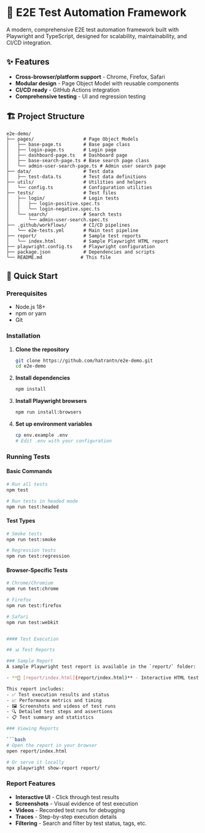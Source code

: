 # 🚀 E2E Test Automation Framework

A modern, comprehensive E2E test automation framework built with Playwright and TypeScript, designed for scalability, maintainability, and CI/CD integration.

## ✨ Features

- **Cross-browser/platform support** - Chrome, Firefox, Safari
- **Modular design** - Page Object Model with reusable components
- **CI/CD ready** - GitHub Actions integration
- **Comprehensive testing** - UI and regression testing

## 🏗️ Project Structure

```
e2e-demo/
├── pages/                  # Page Object Models
│   ├── base-page.ts        # Base page class
│   ├── login-page.ts       # Login page
│   ├── dashboard-page.ts   # Dashboard page
│   ├── base-search-page.ts # Base search page class
│   └── admin-user-search-page.ts # Admin user search page
├── data/                   # Test data
│   ├── test-data.ts        # Test data definitions
├── utils/                  # Utilities and helpers
│   └── config.ts           # Configuration utilities
├── tests/                  # Test files
│   ├── login/              # Login tests
│   │   ├── login-positive.spec.ts
│   │   └── login-negative.spec.ts
│   └── search/             # Search tests
│       └── admin-user-search.spec.ts
├── .github/workflows/      # CI/CD pipelines
│   └── e2e-tests.yml       # Main test pipeline
├── report/                 # Sample test reports
│   └── index.html          # Sample Playwright HTML report
├── playwright.config.ts    # Playwright configuration
├── package.json            # Dependencies and scripts
└── README.md              # This file
```

## 🚀 Quick Start

### Prerequisites

- Node.js 18+ 
- npm or yarn
- Git

### Installation

1. **Clone the repository**
   ```bash
   git clone https://github.com/hatrantn/e2e-demo.git
   cd e2e-demo
   ```

2. **Install dependencies**
   ```bash
   npm install
   ```

3. **Install Playwright browsers**
   ```bash
   npm run install:browsers
   ```

4. **Set up environment variables**
   ```bash
   cp env.example .env
   # Edit .env with your configuration
   ```

### Running Tests

#### Basic Commands

```bash
# Run all tests
npm test

# Run tests in headed mode
npm run test:headed

```

#### Test Types

```bash
# Smoke tests
npm run test:smoke

# Regression tests
npm run test:regression

```

#### Browser-Specific Tests

```bash
# Chrome/Chromium
npm run test:chrome

# Firefox
npm run test:firefox

# Safari
npm run test:webkit


#### Test Execution

## 📊 Test Reports

### Sample Report
A sample Playwright test report is available in the `report/` folder:

- **📁 [report/index.html](report/index.html)** - Interactive HTML test report

This report includes:
- ✅ Test execution results and status
- 📈 Performance metrics and timing
- 🖼️ Screenshots and videos of test runs
- 🔍 Detailed test steps and assertions
- 📋 Test summary and statistics

### Viewing Reports

```bash
# Open the report in your browser
open report/index.html

# Or serve it locally
npx playwright show-report report/
```

### Report Features
- **Interactive UI** - Click through test results
- **Screenshots** - Visual evidence of test execution
- **Videos** - Recorded test runs for debugging
- **Traces** - Step-by-step execution details
- **Filtering** - Search and filter by test status, tags, etc.
